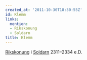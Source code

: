 ```yaml
---
created_at: '2011-10-30T18:30:55Z'
id: Klemm
links:
  mention:
  - Rikskonung
  - Soldarn
title: Klemm
---
```


[Rikskonung] i [Soldarn] 2311–2334 e.D.

  [Rikskonung]: Rikskonung
  [Soldarn]: Soldarn